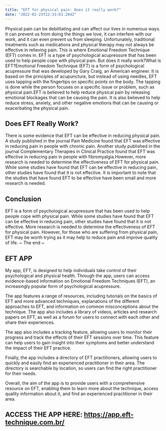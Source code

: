 ```yaml
---
title: "EFT for physical pain: Does it really work?"
date: "2022-02-23T22:33:03.284Z"
---
```


Physical pain can be debilitating and can affect our lives in numerous ways. It can prevent us from doing the things we love, it can interfere with our work, and it can even prevent us from sleeping. Unfortunately, traditional treatments such as medications and physical therapy may not always be effective in relieving pain. This is where Emotional Freedom Technique (EFT) comes in. EFT is a type of psychological acupressure that has been used to help people cope with physical pain. But does it really work?What is EFT?Emotional Freedom Technique (EFT) is a form of psychological acupressure that was developed by Gary Craig, an American engineer. It is based on the principles of acupuncture, but instead of using needles, EFT uses tapping with the fingertips on specific points on the body. The tapping is done while the person focuses on a specific issue or problem, such as physical pain.EFT is believed to help reduce physical pain by releasing emotional blockages that can be causing the pain. It is also believed to help reduce stress, anxiety, and other negative emotions that can be causing or exacerbating the physical pain.

## Does EFT Really Work?
There is some evidence that EFT can be effective in reducing physical pain. A study published in the journal Pain Medicine found that EFT was effective in reducing pain in people with chronic pain. Another study published in the journal Complementary Therapies in Clinical Practice found that EFT was effective in reducing pain in people with fibromyalgia.However, more research is needed to determine the effectiveness of EFT for physical pain. While some studies have found that EFT can be effective in reducing pain, other studies have found that it is not effective. It is important to note that the studies that have found EFT to be effective have been small and more research is needed.
## Conclusion
EFT is a form of psychological acupressure that has been used to help people cope with physical pain. While some studies have found that EFT can be effective in reducing pain, other studies have found that it is not effective. More research is needed to determine the effectiveness of EFT for physical pain. However, for those who are suffering from physical pain, EFT may be worth trying as it may help to reduce pain and improve quality of life.
~ The end ~

## EFT APP

My app, EFT, is designed to help individuals take control of their psychological and physical health. Through the app, users can access evidence-based information on Emotional Freedom Techniques (EFT), an increasingly popular form of psychological acupressure.

The app features a range of resources, including tutorials on the basics of EFT and more advanced techniques, explanations of the different approaches to EFT, and information on common misconceptions about the technique. The app also includes a library of videos, articles and research papers on EFT, as well as a forum for users to connect with each other and share their experiences.

The app also includes a tracking feature, allowing users to monitor their progress and track the effects of their EFT sessions over time. This feature can help users to gain insight into their symptoms and better understand the impact of their EFT practice.

Finally, the app includes a directory of EFT practitioners, allowing users to quickly and easily find an experienced practitioner in their area. The directory is searchable by location, so users can find the right practitioner for their needs.

Overall, the aim of the app is to provide users with a comprehensive resource on EFT, enabling them to learn more about the technique, access quality information about it, and find an experienced practitioner in their area.

## ACCESS THE APP HERE: https://app.eft-technique.com.br/
